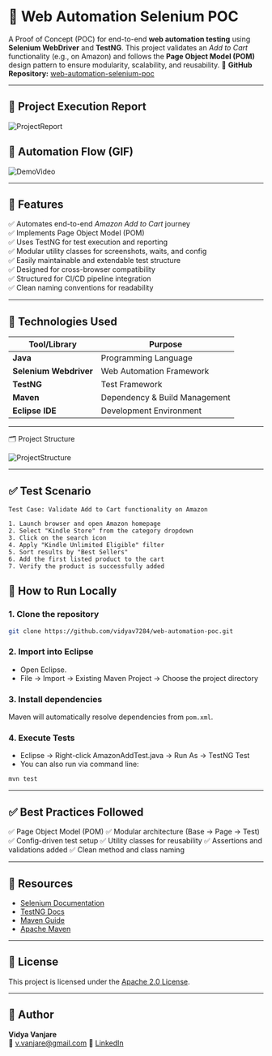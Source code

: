 

# 🧪 Web Automation Selenium POC

A Proof of Concept (POC) for end-to-end **web automation testing** using **Selenium WebDriver** and **TestNG**. This project validates an *Add to Cart* functionality (e.g., on Amazon) and follows the **Page Object Model (POM)** design pattern to ensure modularity, scalability, and reusability.
🔗 **GitHub Repository:** [web-automation-selenium-poc](https://github.com/vidyav7284/Web-Automation-Selenium-POC)

---

## 📸 Project Execution Report

![ProjectReport](https://github.com/user-attachments/assets/d42939ed-c8e8-4bbc-a9b9-874883c46f0b)


## 🎥 Automation Flow (GIF)

![DemoVideo](https://github.com/user-attachments/assets/f8e0d8c5-71c5-4da8-b471-709b60b3ac35)



---

## 🚀 Features


✅ Automates end-to-end *Amazon Add to Cart* journey  
✅ Implements Page Object Model (POM)  
✅ Uses TestNG for test execution and reporting  
✅ Modular utility classes for screenshots, waits, and config  
✅ Easily maintainable and extendable test structure  
✅ Designed for cross-browser compatibility  
✅ Structured for CI/CD pipeline integration  
✅ Clean naming conventions for readability 

---

## 🔧 Technologies Used

| Tool/Library     | Purpose                       |
| -----------------| ----------------------------- |
| **Java**         | Programming Language          |
| **Selenium Webdriver** | Web Automation Framework      |
| **TestNG**       | Test Framework                |
| **Maven**        | Dependency & Build Management |
| **Eclipse IDE**  | Development Environment       |


---

🗂️ Project Structure


![ProjectStructure](https://github.com/user-attachments/assets/7494802b-a24d-40be-af91-0a3f098eee27)

---

## ✅ Test Scenario

```text
Test Case: Validate Add to Cart functionality on Amazon

1. Launch browser and open Amazon homepage
2. Select "Kindle Store" from the category dropdown
3. Click on the search icon
4. Apply "Kindle Unlimited Eligible" filter
5. Sort results by "Best Sellers"
6. Add the first listed product to the cart
7. Verify the product is successfully added
```

## 🧪 How to Run Locally

### 1. Clone the repository

```bash
git clone https://github.com/vidyav7284/web-automation-poc.git
```

### 2. Import into Eclipse

* Open Eclipse.
* File → Import → Existing Maven Project → Choose the project directory

### 3. Install dependencies

Maven will automatically resolve dependencies from `pom.xml`.

### 4. Execute Tests

* Eclipse → Right-click AmazonAddTest.java → Run As → TestNG Test
* You can also run via command line:

```bash
mvn test
```

---

## ✅ Best Practices Followed

✅ Page Object Model (POM)
✅ Modular architecture (Base → Page → Test)
✅ Config-driven test setup
✅ Utility classes for reusability
✅ Assertions and validations added
✅ Clean method and class naming

---

## 📎 Resources

* [Selenium Documentation](https://www.selenium.dev/documentation/)
* [TestNG Docs](https://testng.org/doc/)
* [Maven Guide](https://maven.apache.org/guides/index.html)
* [Apache Maven](https://maven.apache.org/)

---

## 📄 License

This project is licensed under the [Apache 2.0 License](LICENSE).

---

## 👤 Author

**Vidya Vanjare**  
📧 v.vanjare@gmail.com
📎 [LinkedIn](https://www.linkedin.com/in/vidya-vanjare)  
